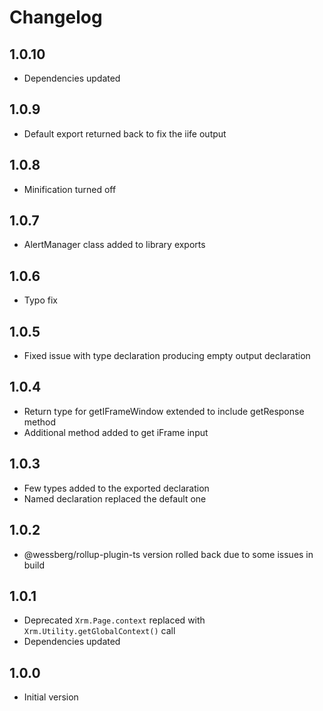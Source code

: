 # Changelog

## 1.0.10
- Dependencies updated

## 1.0.9
- Default export returned back to fix the iife output

## 1.0.8
- Minification turned off

## 1.0.7
- AlertManager class added to library exports

## 1.0.6
- Typo fix

## 1.0.5
- Fixed issue with type declaration producing empty output declaration

## 1.0.4
- Return type for getIFrameWindow extended to include getResponse method
- Additional method added to get iFrame input

## 1.0.3
- Few types added to the exported declaration
- Named declaration replaced the default one

## 1.0.2
- @wessberg/rollup-plugin-ts version rolled back due to some issues in build

## 1.0.1
- Deprecated `Xrm.Page.context` replaced with `Xrm.Utility.getGlobalContext()` call
- Dependencies updated

## 1.0.0
- Initial version

